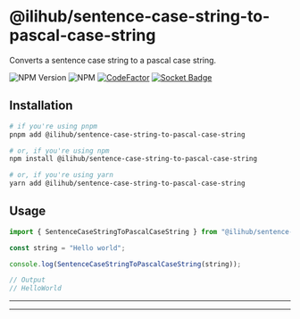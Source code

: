 # @ilihub/sentence-case-string-to-pascal-case-string

Converts a sentence case string to a pascal case string.

![NPM Version](https://img.shields.io/npm/v/%40ilihub%2Fsentence-case-string-to-pascal-case-string?color=33cd56&logo=npm)
![NPM](https://img.shields.io/npm/l/%40ilihub%2Fsentence-case-string-to-pascal-case-string)
[![CodeFactor](https://www.codefactor.io/repository/github/ilihub/npm/badge)](https://www.codefactor.io/repository/github/ilihub/npm)
[![Socket Badge](https://socket.dev/api/badge/npm/package/@ilihub/sentence-case-string-to-pascal-case-string)](https://socket.dev/npm/package/@ilihub/sentence-case-string-to-pascal-case-string)

## Installation

```bash
# if you're using pnpm
pnpm add @ilihub/sentence-case-string-to-pascal-case-string

# or, if you're using npm
npm install @ilihub/sentence-case-string-to-pascal-case-string

# or, if you're using yarn
yarn add @ilihub/sentence-case-string-to-pascal-case-string
```

## Usage

```javascript
import { SentenceCaseStringToPascalCaseString } from "@ilihub/sentence-case-string-to-pascal-case-string";

const string = "Hello world";

console.log(SentenceCaseStringToPascalCaseString(string));

// Output
// HelloWorld
```

---

<!-- sponsors_and_backers_section_start -->

<!-- sponsors_and_backers_section_end -->

---
